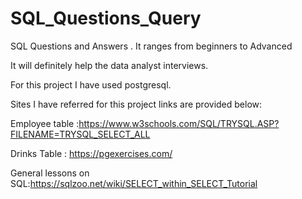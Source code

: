 # SQL_Questions_Query
SQL Questions and Answers . It ranges from beginners to Advanced

It will definitely help the data analyst interviews.

For this project I have used postgresql.

Sites I have referred for this project links are provided below:

Employee table :https://www.w3schools.com/SQL/TRYSQL.ASP?FILENAME=TRYSQL_SELECT_ALL

Drinks Table : https://pgexercises.com/

General lessons on SQL:https://sqlzoo.net/wiki/SELECT_within_SELECT_Tutorial
